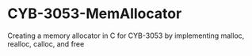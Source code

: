# CYB-3053-MemAllocator
Creating a memory allocator in C for CYB-3053 by implementing malloc, realloc, calloc, and free
